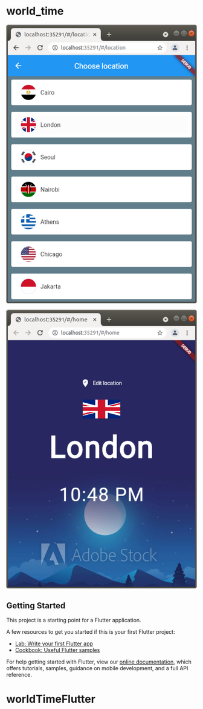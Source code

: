 # world_time


![Drag Racing](https://github.com/Lobana-sky/worldTimeFlutter/blob/main/assets/chooselocationWorldTime.png)


![Drag Racing](https://github.com/Lobana-sky/worldTimeFlutter/blob/main/assets/homeworldTime.png)

## Getting Started

This project is a starting point for a Flutter application.

A few resources to get you started if this is your first Flutter project:

- [Lab: Write your first Flutter app](https://flutter.dev/docs/get-started/codelab)
- [Cookbook: Useful Flutter samples](https://flutter.dev/docs/cookbook)

For help getting started with Flutter, view our
[online documentation](https://flutter.dev/docs), which offers tutorials,
samples, guidance on mobile development, and a full API reference.
# worldTimeFlutter
